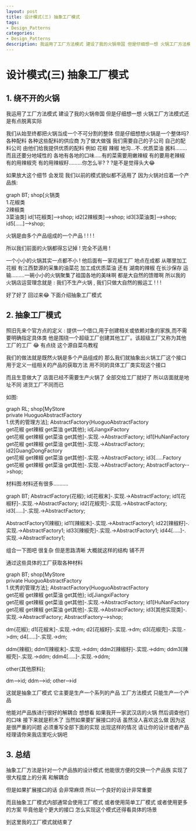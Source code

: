```yaml
---
layout: post
title: 设计模式(三) 抽象工厂模式
tags:
- Design_Patterns
categories:
- Design_Patterns
description: 我运用了工厂方法模式 建设了我的火锅帝国 但是仔细想一想 火锅工厂方法模式还是有点脱离实际 我们从始至终都把火锅当成一个不可分割的整体 但是仔细想想火锅是一个整体吗? 各种配料 各种这些配料的供应商 为了做大做强 我们需要自己的子公司 自己的配料公司 由他们给我提供优质的配料 例如 花椒 辣椒 地沟…不..优质菜油 酱料........
---
```




# 设计模式(三) 抽象工厂模式

## 1. 绕不开的火锅

我运用了工厂方法模式 建设了我的火锅帝国 但是仔细想一想 火锅工厂方法模式还是有点脱离实际

我们从始至终都把火锅当成一个不可分割的整体 但是仔细想想火锅是一个整体吗? 各种配料 各种这些配料的供应商 为了做大做强 我们需要自己的子公司 自己的配料公司 由他们给我提供优质的配料 例如 花椒 辣椒 地沟…不..优质菜油 酱料........而且还要分地域性的 各地有各地的口味.....有的菜需要用嫩辣椒 有的要用老辣椒 有的用辣椒壳 有的用辣椒籽.........你怎么半? ? ?是不是觉得头大😂

如果放大这个细节 会发现 我们以前的模式貌似都不适用了 因为火锅对应着一个产品族:

<div class="mermaid">
graph BT;
shop[火锅类<br/>1.花椒类<br/>2辣椒类<br/>3菜油类]
	id[1花椒类]-->shop;
	id2[2辣椒类]-->shop;
	id3[3菜油类]-->shop;
	id5[.....]-->shop;
</div>

火锅是由多个产品组成的一个产品 ! ! ! !

所以我们前面的火锅都得忘记掉 ! 完全不适用 !

一个小小的火锅其实一点都不小 ! 他后面有一家花椒工厂 地点在成都 从哪里加工花椒 有江西婺源的采集的油菜花 加工成优质菜油 还有 湖南的辣椒 在长沙保存 运输.........一碗小小的火锅聚集了祖国各地的美味啊 都是大自然的馈赠啊  所以我的火锅店运营理念就是 : 我们不生产火锅 , 我们只做大自然的搬运工 ! ! !

好了好了 回过来😂 下面介绍抽象工厂模式
## 2. 抽象工厂模式
照旧先来个官方点的定义 : 提供一个借口,用于创建相关或依赖对象的家族,而不需要明确指定具体类
他是围绕一个超级工厂创建其他工厂。该超级工厂又称为其他工厂的工厂 😂 有点绕 这个源自菜鸟教程

我们的做法就是既然火锅是多个产品组成的 那么我们就抽象出火锅工厂这个接口 用于定义一组相关的产品的获取方法 用不同的具体工厂类实现这个接口

而且生意做大了 店面已经不需要生产火锅了 全部交给工厂就好了 所以店面就是地址不同 进货工厂不同而已

如图:

<div class="mermaid">
graph RL;
shop[MyStore<br/>private HuoguoAbstractFactory<br/>1.优秀的管理方法];
AbstractFactory{HuoguoAbstractFactory<br/>get花椒 get辣椒 get菜油 get其他};
id[JiangxiFactory<br/>get花椒 get辣椒 get菜油 get其他]-.实现.->AbstractFactory;
id1[HuNanFactory<br/>get花椒 get辣椒 get菜油 get其他]-.实现.->AbstractFactory;
id2[GuangDongFactory<br/>get花椒 get辣椒 get菜油 get其他]-.实现.->AbstractFactory;
id3[.....Factory<br/>get花椒 get辣椒 get菜油 get其他]-.实现.->AbstractFactory;
AbstractFactory-->shop;

</div>

材料图:材料还有很多..........

<div class="mermaid">
graph BT;
AbstractFactory{花椒};
id[花椒末]-.实现.->AbstractFactory;
id1[花椒籽]-.实现.->AbstractFactory;
id2[花椒壳]-.实现.->AbstractFactory;
id3[.....]-.实现.->AbstractFactory;

AbstractFactory1{辣椒};
id11[辣椒末]-.实现.->AbstractFactory1;
id22[辣椒籽]-.实现.->AbstractFactory1;
id33[辣椒壳]-.实现.->AbstractFactory1;
id44[.....]-.实现.->AbstractFactory1;
</div>

组合一下图吧 很复杂 但是思路清晰  大概就这样的结构 铺不开

通过这些具体的工厂获取各种材料

<div class="mermaid">
graph BT;
shop[MyStore<br/>private HuoguoAbstractFactory<br/>1.优秀的管理方法];
AbstractFactory{HuoguoAbstractFactory<br/>get花椒 get辣椒 get菜油 get其他};
id[JiangxiFactory<br/>get花椒 get辣椒 get菜油 get其他]-.实现.->AbstractFactory;
id1[HuNanFactory<br/>get花椒 get辣椒 get菜油 get其他]-.实现.->AbstractFactory;
id3[其他实现类]-.实现.->AbstractFactory;
AbstractFactory-->shop;

dm{花椒};
d1[花椒末]-.实现.->dm;
d2[花椒籽]-.实现.->dm;
d3[花椒壳]-.实现.->dm;
d4[.....]-.实现.->dm;

ddm{辣椒};
ddm1[辣椒末]-.实现.->ddm;
ddm2[辣椒籽]-.实现.->ddm;
ddm3[辣椒壳]-.实现.->ddm;
ddm4[.....]-.实现.->ddm;

other{其他原料};


dm-->id;
ddm-->id;
other-->id
</div>

这就是抽象工厂模式 它主要是生产一个系列的产品  工厂方法模式 只能生产一个产品

他能对产品族进行很好的解耦合 想想看 如果我开一家武汉店的火锅 然后调查他们的口味 接下来就是积木了 当然如果要扩展接口的话 虽然没人喜欢这么做 因为这是很严重的问题 必须重写全部下面的实现 出现这样的情况 请让你的设计或者产品经理请你来我店里吃火锅吧 

## 3. 总结

抽象工厂方法是针对一个产品族的设计模式 他能很方便的交换一个产品族 实现了很大程度上的分离 和解耦合

但是如果扩展接口的话 会非常麻烦 所以一个良好的设计非常重要

而且抽象工厂模式内部通常会使用工厂模式 或者使用简单工厂模式 或者使用更多的方案 毕竟他是个更大的接口 怎么实现这个模式还得看具体的场景



到这里我的工厂模式就结束了